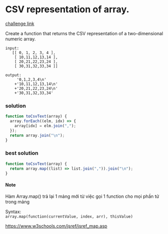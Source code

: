 # CSV representation of array.

[challenge link](https://www.codewars.com/kata/5a34af40e1ce0eb1f5000036/train/javascript)

Create a function that returns the CSV representation of a two-dimensional numeric array.

```
input:
   [[ 0, 1, 2, 3, 4 ],
    [ 10,11,12,13,14 ],
    [ 20,21,22,23,24 ],
    [ 30,31,32,33,34 ]]

output:
     '0,1,2,3,4\n'
    +'10,11,12,13,14\n'
    +'20,21,22,23,24\n'
    +'30,31,32,33,34'
```

### solution

```javascript
function toCsvText(array) {
  array.forEach((elm, idx) => {
    array[idx] = elm.join(",");
  });
  return array.join("\n");
}
```

### best solution

```javascript
function toCsvText(array) {
  return array.map((list) => list.join(",")).join("\n");
}
```

#### Note

Hàm Array.map() trả lại 1 mảng mới từ việc gọi 1 function cho mọi phần tử trong mảng

Syntax:  
`array.map(function(currentValue, index, arr), thisValue)`

https://www.w3schools.com/jsref/jsref_map.asp
